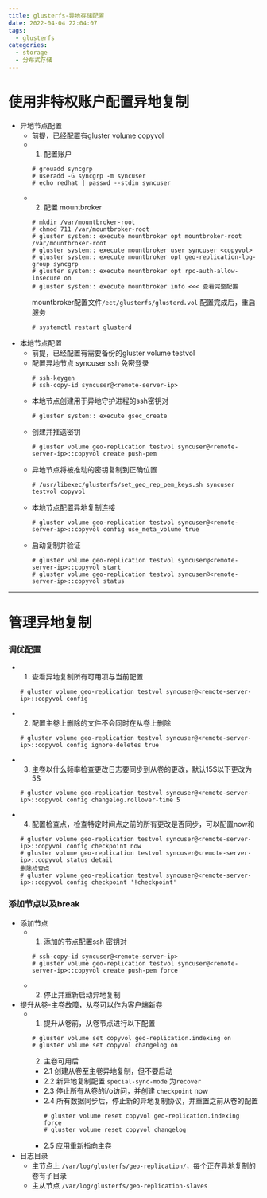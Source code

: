 ```yaml
---
title: glusterfs-异地存储配置
date: 2022-04-04 22:04:07
tags: 
  - glusterfs
categories: 
  - storage
  - 分布式存储
---
```


# 使用非特权账户配置异地复制
<!-- more -->
- 异地节点配置
  - 前提，已经配置有gluster volume copyvol
  - 1. 配置账户
    ```
    # grouadd syncgrp
    # useradd -G syncgrp -m syncuser
    # echo redhat | passwd --stdin syncuser
    ```
  - 2. 配置 mountbroker
    ```
	# mkdir /var/mountbroker-root
	# chmod 711 /var/mountbroker-root
	# gluster system:: execute mountbroker opt mountbroker-root /var/mountbroker-root
	# gluster system:: execute mountbroker user syncuser <copyvol>
	# gluster system:: execute mountbroker opt geo-replication-log-group syncgrp
	# gluster system:: execute mountbroker opt rpc-auth-allow-insecure on
	# gluster system:: execute mountbroker info <<< 查看完整配置
	```
	mountbroker配置文件`/ect/glusterfs/glusterd.vol`
	配置完成后，重启服务
	```
	# systemctl restart glusterd
	```
- 本地节点配置
  - 前提，已经配置有需要备份的gluster volume testvol
  - 配置异地节点 syncuser ssh 免密登录
    ```
	# ssh-keygen
    # ssh-copy-id syncuser@<remote-server-ip>	
	```
  - 本地节点创建用于异地守护进程的ssh密钥对
    ```
	# gluster system:: execute gsec_create
	```
  - 创建并推送密钥
    ```
	# gluster volume geo-replication testvol syncuser@<remote-server-ip>::copyvol create push-pem	
	```
  - 异地节点将被推动的密钥复制到正确位置
    ```
	# /usr/libexec/glusterfs/set_geo_rep_pem_keys.sh syncuser testvol copyvol
	```
  - 本地节点配置异地复制连接
    ```
	# gluster volume geo-replication testvol syncuser@<remote-server-ip>::copyvol config use_meta_volume true
	```
  - 启动复制并验证
    ```
	# gluster volume geo-replication testvol syncuser@<remote-server-ip>::copyvol start
	# gluster volume geo-replication testvol syncuser@<remote-server-ip>::copyvol status
    ```	
---
# 管理异地复制
### 调优配置
- 1. 查看异地复制所有可用项与当前配置
  ```
  # gluster volume geo-replication testvol syncuser@<remote-server-ip>::copyvol config
  ```
- 2. 配置主卷上删除的文件不会同时在从卷上删除
  ```
  # gluster volume geo-replication testvol syncuser@<remote-server-ip>::copyvol config ignore-deletes true
  ```
- 3. 主卷以什么频率检查更改日志要同步到从卷的更改，默认15S以下更改为5S
  ```
  # gluster volume geo-replication testvol syncuser@<remote-server-ip>::copyvol config changelog.rollover-time 5
  ```
- 4. 配置检查点，检查特定时间点之前的所有更改是否同步，可以配置now和
  ```
  # gluster volume geo-replication testvol syncuser@<remote-server-ip>::copyvol config checkpoint now
  # gluster volume geo-replication testvol syncuser@<remote-server-ip>::copyvol status detail
  删除检查点
  # gluster volume geo-replication testvol syncuser@<remote-server-ip>::copyvol config checkpoint '!checkpoint'
  ```
### 添加节点以及break
- 添加节点
  - 1. 添加的节点配置ssh 密钥对
    ```
	# ssh-copy-id syncuser@<remote-server-ip>
	# gluster volume geo-replication testvol syncuser@<remote-server-ip>::copyvol create push-pem force
	```
  - 2. 停止并重新启动异地复制
- 提升从卷-主卷故障，从卷可以作为客户端新卷
  - 1. 提升从卷前，从卷节点进行以下配置
    ```
	# gluster volume set copyvol geo-replication.indexing on
	# gluster volume set copyvol changelog on
	```
	2. 主卷可用后
	  - 2.1 创建从卷至主卷异地复制，但不要启动
	  - 2.2 新异地复制配置 `special-sync-mode` 为`recover`
	  - 2.3 停止所有从卷的i/o访问，并创建 `checkpoint` now
	  - 2.4 所有数据同步后，停止新的异地复制协议，并重置之前从卷的配置
	    ```
		# gluster volume reset copyvol geo-replication.indexing force
		# gluster volume reset copyvol changelog
		```
	  - 2.5 应用重新指向主卷
- 日志目录
  - 主节点上 `/var/log/glusterfs/geo-replication/`，每个正在异地复制的卷有子目录
  - 主从节点 `/var/log/glusterfs/geo-replication-slaves`
  
 
  
  
  
  
  
  
  
  
  
  
  
  
  
  
  
  